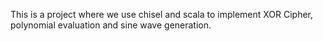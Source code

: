 
This is a project where we use chisel and scala to implement XOR Cipher, polynomial evaluation and sine wave generation.

